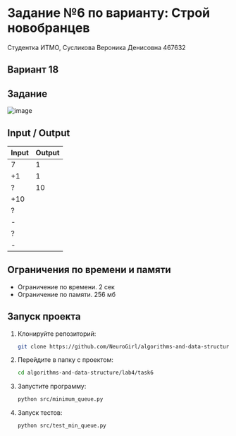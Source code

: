 # Задание №6 по варианту: Строй новобранцев
Студентка ИТМО,  Сусликова Вероника Денисовна 467632

## Вариант 18

## Задание 

![image](https://github.com/user-attachments/assets/e87abfe5-0434-4f25-b8f8-ef85ad91f1d6)

## Input / Output 

| Input    | Output   |
|----------|----------|
|7         |1         |
|+1        |1         |
|?         |10        |
|+10       |          |
|?         |          |
|-         |          |
|?         |          |
|-         |          |

## Ограничения по времени и памяти

- Ограничение по времени. 2 cек
- Ограничение по памяти. 256 мб


## Запуск проекта
1. Клонируйте репозиторий:
   ```bash
   git clone https://github.com/NeuroGirl/algorithms-and-data-structure.git
   ```
2. Перейдите в папку с проектом:
   ```bash
   cd algorithms-and-data-structure/lab4/task6
   
3. Запустите программу:
   ```bash
   python src/minimum_queue.py
   ```

4. Запуск тестов:
   ```bash
   python src/test_min_queue.py
   ```
